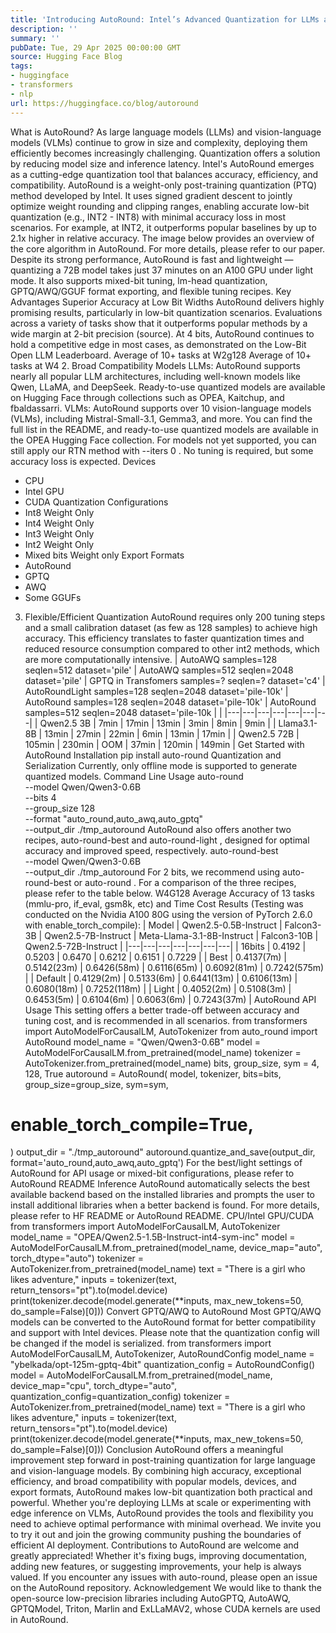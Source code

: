 ```yaml
---
title: 'Introducing AutoRound: Intel’s Advanced Quantization for LLMs and VLMs'
description: ''
summary: ''
pubDate: Tue, 29 Apr 2025 00:00:00 GMT
source: Hugging Face Blog
tags:
- huggingface
- transformers
- nlp
url: https://huggingface.co/blog/autoround
---
```


What is AutoRound?
As large language models (LLMs) and vision-language models (VLMs) continue to grow in size and complexity, deploying them efficiently becomes increasingly challenging. Quantization offers a solution by reducing model size and inference latency. Intel's AutoRound emerges as a cutting-edge quantization tool that balances accuracy, efficiency, and compatibility.
AutoRound is a weight-only post-training quantization (PTQ) method developed by Intel. It uses signed gradient descent to jointly optimize weight rounding and clipping ranges, enabling accurate low-bit quantization (e.g., INT2 - INT8) with minimal accuracy loss in most scenarios. For example, at INT2, it outperforms popular baselines by up to 2.1x higher in relative accuracy. The image below provides an overview of the core algorithm in AutoRound. For more details, please refer to our paper.
Despite its strong performance, AutoRound is fast and lightweight — quantizing a 72B model takes just 37 minutes on an A100 GPU under light mode. It also supports mixed-bit tuning, lm-head quantization, GPTQ/AWQ/GGUF format exporting, and flexible tuning recipes.
Key Advantages
Superior Accuracy at Low Bit Widths
AutoRound delivers highly promising results, particularly in low-bit quantization scenarios. Evaluations across a variety of tasks show that it outperforms popular methods by a wide margin at 2-bit precision (source). At 4 bits, AutoRound continues to hold a competitive edge in most cases, as demonstrated on the Low-Bit Open LLM Leaderboard.
Average of 10+ tasks at W2g128
Average of 10+ tasks at W4
2. Broad Compatibility
Models
LLMs: AutoRound supports nearly all popular LLM architectures, including well-known models like Qwen, LLaMA, and DeepSeek. Ready-to-use quantized models are available on Hugging Face through collections such as OPEA, Kaitchup, and fbaldassarri.
VLMs: AutoRound supports over 10 vision-language models (VLMs), including Mistral-Small-3.1, Gemma3, and more. You can find the full list in the README, and ready-to-use quantized models are available in the OPEA Hugging Face collection. For models not yet supported, you can still apply our RTN method with --iters 0
. No tuning is required, but some accuracy loss is expected.
Devices
- CPU
- Intel GPU
- CUDA
Quantization Configurations
- Int8 Weight Only
- Int4 Weight Only
- Int3 Weight Only
- Int2 Weight Only
- Mixed bits Weight only
Export Formats
- AutoRound
- GPTQ
- AWQ
- Some GGUFs
3. Flexible/Efficient Quantization
AutoRound requires only 200 tuning steps and a small calibration dataset (as few as 128 samples) to achieve high accuracy. This efficiency translates to faster quantization times and reduced resource consumption compared to other int2 methods, which are more computationally intensive.
| AutoAWQ samples=128 seqlen=512 dataset='pile' |
AutoAWQ samples=512 seqlen=2048 dataset='pile' |
GPTQ in Transfomers samples=? seqlen=? dataset='c4' |
AutoRoundLight samples=128 seqlen=2048 dataset='pile-10k' |
AutoRound samples=128 seqlen=2048 dataset='pile-10k' |
AutoRound samples=512 seqlen=2048 dataset='pile-10k |
|
|---|---|---|---|---|---|---|
| Qwen2.5 3B | 7min | 17min | 13min | 3min | 8min | 9min |
| Llama3.1-8B | 13min | 27min | 22min | 6min | 13min | 17min |
| Qwen2.5 72B | 105min | 230min | OOM | 37min | 120min | 149min |
Get Started with AutoRound
Installation
pip install auto-round
Quantization and Serialization
Currently, only offline mode is supported to generate quantized models.
Command Line Usage
auto-round \
--model Qwen/Qwen3-0.6B \
--bits 4 \
--group_size 128 \
--format "auto_round,auto_awq,auto_gptq" \
--output_dir ./tmp_autoround
AutoRound also offers another two recipes, auto-round-best
and auto-round-light
, designed for optimal accuracy and improved speed, respectively.
auto-round-best \
--model Qwen/Qwen3-0.6B \
--output_dir ./tmp_autoround
For 2 bits, we recommend using auto-round-best
or auto-round
. For a comparison of the three recipes, please refer to the table below.
W4G128 Average Accuracy of 13 tasks (mmlu-pro, if_eval, gsm8k, etc) and Time Cost Results (Testing was conducted on the Nvidia A100 80G using the version of PyTorch 2.6.0 with enable_torch_compile):
| Model | Qwen2.5-0.5B-Instruct | Falcon3-3B | Qwen2.5-7B-Instruct | Meta-Llama-3.1-8B-Instruct | Falcon3-10B | Qwen2.5-72B-Instruct |
|---|---|---|---|---|---|---|
| 16bits | 0.4192 | 0.5203 | 0.6470 | 0.6212 | 0.6151 | 0.7229 |
| Best | 0.4137(7m) | 0.5142(23m) | 0.6426(58m) | 0.6116(65m) | 0.6092(81m) | 0.7242(575m) |
| Default | 0.4129(2m) | 0.5133(6m) | 0.6441(13m) | 0.6106(13m) | 0.6080(18m) | 0.7252(118m) |
| Light | 0.4052(2m) | 0.5108(3m) | 0.6453(5m) | 0.6104(6m) | 0.6063(6m) | 0.7243(37m) |
AutoRound API Usage
This setting offers a better trade-off between accuracy and tuning cost, and is recommended in all scenarios.
from transformers import AutoModelForCausalLM, AutoTokenizer
from auto_round import AutoRound
model_name = "Qwen/Qwen3-0.6B"
model = AutoModelForCausalLM.from_pretrained(model_name)
tokenizer = AutoTokenizer.from_pretrained(model_name)
bits, group_size, sym = 4, 128, True
autoround = AutoRound(
model,
tokenizer,
bits=bits,
group_size=group_size,
sym=sym,
# enable_torch_compile=True,
)
output_dir = "./tmp_autoround"
autoround.quantize_and_save(output_dir, format='auto_round,auto_awq,auto_gptq')
For the best/light settings of AutoRound for API usage or mixed-bit configurations, please refer to AutoRound README
Inference
AutoRound automatically selects the best available backend based on the installed libraries and prompts the user to install additional libraries when a better backend is found. For more details, please refer to HF README or AutoRound README.
CPU/Intel GPU/CUDA
from transformers import AutoModelForCausalLM, AutoTokenizer
model_name = "OPEA/Qwen2.5-1.5B-Instruct-int4-sym-inc"
model = AutoModelForCausalLM.from_pretrained(model_name, device_map="auto", torch_dtype="auto")
tokenizer = AutoTokenizer.from_pretrained(model_name)
text = "There is a girl who likes adventure,"
inputs = tokenizer(text, return_tensors="pt").to(model.device)
print(tokenizer.decode(model.generate(**inputs, max_new_tokens=50, do_sample=False)[0]))
Convert GPTQ/AWQ to AutoRound
Most GPTQ/AWQ models can be converted to the AutoRound format for better compatibility and support with Intel devices. Please note that the quantization config will be changed if the model is serialized.
from transformers import AutoModelForCausalLM, AutoTokenizer, AutoRoundConfig
model_name = "ybelkada/opt-125m-gptq-4bit"
quantization_config = AutoRoundConfig()
model = AutoModelForCausalLM.from_pretrained(model_name, device_map="cpu", torch_dtype="auto",
quantization_config=quantization_config)
tokenizer = AutoTokenizer.from_pretrained(model_name)
text = "There is a girl who likes adventure,"
inputs = tokenizer(text, return_tensors="pt").to(model.device)
print(tokenizer.decode(model.generate(**inputs, max_new_tokens=50, do_sample=False)[0]))
Conclusion
AutoRound offers a meaningful improvement step forward in post-training quantization for large language and vision-language models. By combining high accuracy, exceptional efficiency, and broad compatibility with popular models, devices, and export formats, AutoRound makes low-bit quantization both practical and powerful. Whether you're deploying LLMs at scale or experimenting with edge inference on VLMs, AutoRound provides the tools and flexibility you need to achieve optimal performance with minimal overhead. We invite you to try it out and join the growing community pushing the boundaries of efficient AI deployment.
Contributions to AutoRound are welcome and greatly appreciated! Whether it's fixing bugs, improving documentation, adding new features, or suggesting improvements, your help is always valued.
If you encounter any issues with auto-round, please open an issue on the AutoRound repository.
Acknowledgement
We would like to thank the open-source low-precision libraries including AutoGPTQ, AutoAWQ, GPTQModel, Triton, Marlin and ExLLaMAV2, whose CUDA kernels are used in AutoRound.